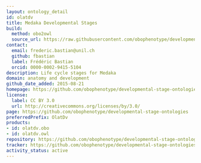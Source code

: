```yaml
---
layout: ontology_detail
id: olatdv
title: Medaka Developmental Stages
build:
  method: obo2owl
  source_url: https://raw.githubusercontent.com/obophenotype/developmental-stage-ontologies/master/src/olatdv/olatdv.obo
contact:
  email: frederic.bastian@unil.ch
  github: fbastian
  label: Frédéric Bastian
  orcid: 0000-0002-9415-5104
description: Life cycle stages for Medaka
domain: anatomy and development
github_date_added: 2015-08-21
homepage: https://github.com/obophenotype/developmental-stage-ontologies/wiki/OlatDv
license:
  label: CC BY 3.0
  url: http://creativecommons.org/licenses/by/3.0/
page: https://github.com/obophenotype/developmental-stage-ontologies
preferredPrefix: OlatDv
products:
- id: olatdv.obo
- id: olatdv.owl
repository: https://github.com/obophenotype/developmental-stage-ontologies
tracker: https://github.com/obophenotype/developmental-stage-ontologies/issues
activity_status: active
---
```

